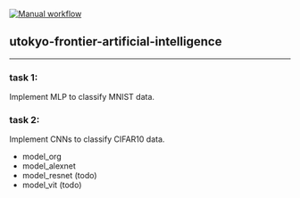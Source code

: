 [![Manual workflow](https://github.com/tanghaozhe/utokyo-frontier-artificial-intelligence/actions/workflows/manual.yml/badge.svg?branch=main)](https://github.com/tanghaozhe/utokyo-frontier-artificial-intelligence/actions/workflows/manual.yml)
## utokyo-frontier-artificial-intelligence
---------
### task 1:
Implement MLP to classify MNIST data.
### task 2:
Implement CNNs to classify CIFAR10 data.
* model_org
* model_alexnet
* model_resnet (todo)
* model_vit (todo)
    




